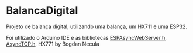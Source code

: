 # BalancaDigital
Projeto de balança digital, utilizando uma balança, um HX711 e uma ESP32.

Foi utilizado o Arduino IDE e as bibliotecas [ESPAsyncWebServer.h](https://github.com/me-no-dev/ESPAsyncWebServer), [AsyncTCP.h](https://github.com/ESP32Async/AsyncTCP), HX771 by Bogdan Necula
